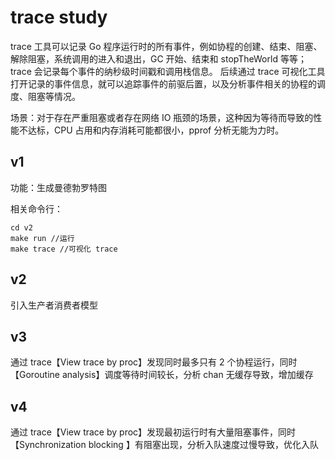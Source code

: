 # trace study
trace 工具可以记录 Go 程序运行时的所有事件，例如协程的创建、结束、阻塞、解除阻塞，系统调用的进入和退出，GC 开始、结束和 stopTheWorld 等等；
trace 会记录每个事件的纳秒级时间戳和调用栈信息。
后续通过 trace 可视化工具打开记录的事件信息，就可以追踪事件的前驱后置，以及分析事件相关的协程的调度、阻塞等情况。

场景：对于存在严重阻塞或者存在网络 IO 瓶颈的场景，这种因为等待而导致的性能不达标，CPU 占用和内存消耗可能都很小，pprof 分析无能为力时。
## v1
功能：生成曼德勃罗特图

相关命令行：
```
cd v2
make run //运行
make trace //可视化 trace
```

## v2
引入生产者消费者模型

## v3
通过 trace【View trace by proc】发现同时最多只有 2 个协程运行，同时【Goroutine analysis】调度等待时间较长，分析 chan 无缓存导致，增加缓存

## v4
通过 trace【View trace by proc】发现最初运行时有大量阻塞事件，同时【Synchronization blocking 】有阻塞出现，分析入队速度过慢导致，优化入队 
